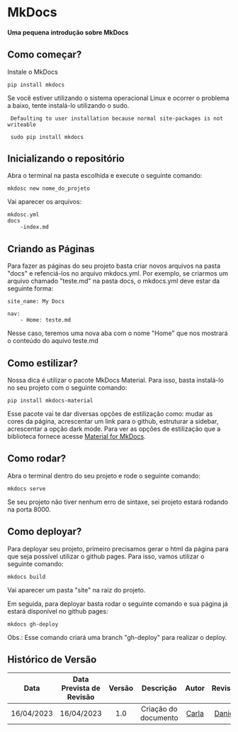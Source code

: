 # MkDocs 

<h4>Uma pequena introdução sobre MkDocs</h4>

## Como começar?

Instale o MkDocs

```
pip install mkdocs
```

Se você estiver utilizando o sistema operacional Linux e ocorrer o problema a baixo, tente instalá-lo utilizando o sudo.

```
 Defaulting to user installation because normal site-packages is not writeable
```

```
 sudo pip install mkdocs
```

## Inicializando o repositório

Abra o terminal na pasta escolhida e execute o seguinte comando:

```
mkdosc new nome_do_projeto
```

Vai aparecer os arquivos:

```
mkdosc.yml
docs
	-index.md
```
## Criando as Páginas

Para fazer as páginas do seu projeto basta criar novos arquivos na pasta "docs" e refenciá-los no arquivo mkdocs.yml. Por exemplo, se criarmos um arquivo chamado "teste.md" na pasta docs, o mkdocs.yml deve estar da seguinte forma:

```
site_name: My Docs

nav: 
    - Home: teste.md
```

Nesse caso, teremos uma nova aba com o nome "Home" que nos mostrará o conteúdo do aquivo teste.md

## Como estilizar? 

Nossa dica é utilizar o pacote MkDocs Material. Para isso, basta instalá-lo no seu projeto com o seguinte comando:

```
pip install mkdocs-material
```

Esse pacote vai te dar diversas opções de estilização como: mudar as cores da página, acrescentar um link para o github, estruturar a sidebar, acrescentar a opção dark mode.
Para ver as opções de estilização que a biblioteca fornece acesse [Material for MkDocs](https://squidfunk.github.io/mkdocs-material/).

## Como rodar? 

Abra o terminal dentro do seu projeto e rode o seguinte comando:

```
mkdocs serve
```

Se seu projeto não tiver nenhum erro de sintaxe, sei projeto estará rodando na porta 8000.

## Como deployar? 

Para deployar seu projeto, primeiro precisamos gerar o html da página para que seja possível utilizar o github pages. Para isso, vamos utilizar o seguinte comando:

```
mkdocs build
```

Vai aparecer um pasta "site" na raiz do projeto.

Em seguida, para deployar basta rodar o seguinte comando e sua página já estará disponível no github pages:

```
mkdocs gh-deploy
```

Obs.: Esse comando criará uma branch "gh-deploy" para realizar o deploy.

## Histórico de Versão
|    Data    | Data Prevista de Revisão | Versão |      Descrição       |                                                                Autor                                                                 |               Revisor               |
| :--------: | :----------------------: | :----: | :------------------: | :----------------------------------------------------------------------------------------------------------------------------------: | :---------------------------------: |
| 16/04/2023 |        16/04/2023        |  1.0   | Criação do documento | [Carla](https://github.com/ccarlaa) | [Daniel](https://github.com/PauloVictorFS) |